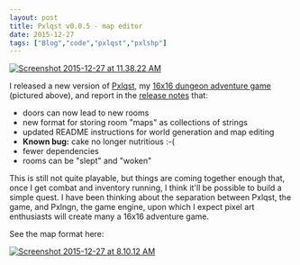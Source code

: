 ```yaml
---
layout: post
title: Pxlqst v0.0.5 - map editor
date: 2015-12-27
tags: ["Blog","code","pxlqst","pxlshp"]
---
```


[![Screenshot 2015-12-27 at 11.38.22 AM](http://unterbahn.com/wp-content/uploads/2015/12/Screenshot-2015-12-27-at-11.38.22-AM.png)](Screenshot-2015-12-27-at-11.38.22-AM.png)

I released a new version of [Pxlqst](http://pxlqst.com), my [16x16 dungeon adventure game](https://github.com/jywarren/pxlqst) (pictured above), and report in the [release notes](https://github.com/jywarren/pxlqst/releases) that:

*   doors can now lead to new rooms
*   new format for storing room "maps" as collections of strings
*   updated README instructions for world generation and map editing
*   **Known bug:** cake no longer nutritious :-(
*   fewer dependencies
*   rooms can be "slept" and "woken"

This is still not quite playable, but things are coming together enough that, once I get combat and inventory running, I think it'll be possible to build a simple quest. I have been thinking about the separation between Pxlqst, the game, and Pxlngn, the game engine, upon which I expect pixel art enthusiasts will create many a 16x16 adventure game.

See the map format here:

[![Screenshot 2015-12-27 at 8.10.12 AM](http://unterbahn.com/wp-content/uploads/2015/12/Screenshot-2015-12-27-at-8.10.12-AM.png)](Screenshot-2015-12-27-at-8.10.12-AM.png)